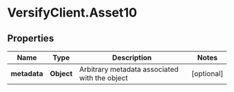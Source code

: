 # VersifyClient.Asset10

## Properties

Name | Type | Description | Notes
------------ | ------------- | ------------- | -------------
**metadata** | **Object** | Arbitrary metadata associated with the object | [optional] 


